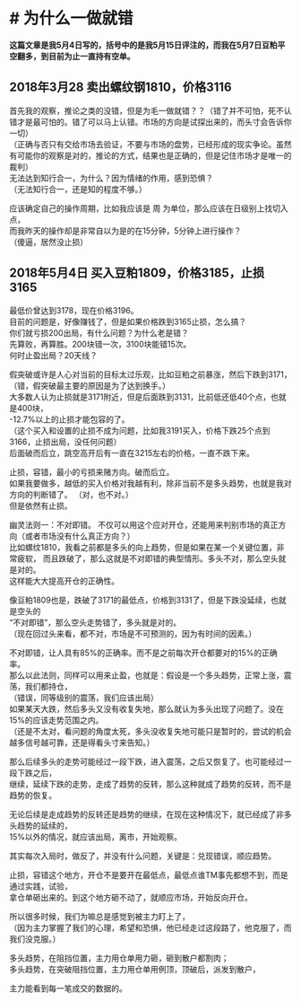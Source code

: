 

# # 为什么一做就错
**这篇文章是我5月4日写的，括号中的是我5月15日评注的，而我在5月7日豆粕平空翻多，到目前为止一直持有空单。**

## 2018年3月28 卖出螺纹钢1810，价格3116<a id="sec-1-1" name="sec-1-1"></a>

首先我的观察，推论之类的没错，但是为毛一做就错？？（错了并不可怕，死不认错才是最可怕的。错了可以马上认错。市场的方向是试探出来的，而头寸会告诉你一切）  
（正确与否只有交给市场去验证，不要与市场的盘势，已经形成的现实争论。虽然有可能你的观察是对的，推论的方式，结果也是正确的，但是记住市场才是唯一的裁判）  
无法达到知行合一，为什么？因为情绪的作用，感到恐惧？  
（无法知行合一，还是知的程度不够。）  

应该确定自己的操作周期，比如我应该是 周 为单位，那么应该在日级别上找切入点，  
而我昨天的操作却是非常自以为是的在15分钟，5分钟上进行操作？  
（傻逼，居然没止损）  

## 2018年5月4日 买入豆粕1809，价格3185，止损3165<a id="sec-1-2" name="sec-1-2"></a>

最低价曾达到3178，现在价格3196。  
目前的问题是，好像赚钱了，但是如果价格跌到3165止损，怎么搞？  
你们就亏损200出局，有什么问题？为什么老是错？  
先算败，再算胜。200块错一次，3100块能错15次。  
何时止盈出局？20天线？  

假突破或许是人心对当前的目标太过乐观，比如豆粕之前暴涨，然后下跌到3171，  
（错，假突破最主要的原因是为了达到换手。）  
大多数人认为止损就是3171附近，但是后面跌到3131，比前低还低40个点，也就是400块，  
-12.7%以上的止损才能包容的了。  
（这个买入和设置的止损不成为问题，比如我3191买入，价格下跌25个点到3166，止损出局，没任何问题）    
后面破而后立，跳空高开后有一直在3215左右的价格，一直不跌下来。  

止损，容错，最小的亏损来赌方向。破而后立。   
如果我要做多，越低的买入价格对我越有利，除非当前不是多头趋势，也就是我对方向的判断错了。 
（对，也不对。）  
但是依然有止损。  

幽灵法则一：不对即错。
不仅可以用这个应对开仓，还能用来判别市场的真正方向（或者市场没有什么真正方向？）  
比如螺纹1810，我看之前都是多头的向上趋势，但是如果在某一个关键位置，非常疲软， 
而且跌破了，那么这就是不对即错的典型情形。多头不对，那么空头就是对的。  
这样能大大提高开仓的正确性。  

像豆粕1809也是，跌破了3171的最低点，价格到3131了，但是下跌没延续，也就是空头的  
“不对即错”，那么空头走势错了，多头就是对的。  
（现在回过头来看，都不对，市场是不可预测的，因为有时间的因素。）  

不对即错，让人具有85%的正确率。而不是之前每次开仓都要对的15%的正确率。  
那么以此法则，同样可以用来止盈，也就是：假设是一个多头趋势，正常上涨，震荡，我们都持仓，  
（错误，同等级别的震荡，我们应该出局）  
如果某天大跌，然后多头又没有收复失地，那么就认为多头出现了问题了。没在15%的应该走势范围之内。  
（还是不太对，看问题的角度太死，多头没收复失地可能只是暂时的，尝试的机会越多信号越可靠，还是得看头寸来告知。）  

那么后续多头的走势可能经过一段下跌，进入震荡，之后又恢复了。也可能经过一段下跌之后，  
继续，延续下跌的走势，走成了趋势的反转，那么这种就成了趋势的反转，而不是趋势的恢复。  

无论后续是走成趋势的反转还是趋势的继续，在现在这种情况下，就已经成了非多头趋势的延续的，  
15%以外的情况，就应该出局，离市，开始观察。  

其实每次入局时，做反了，并没有什么问题，关键是：兑现错误，顺应趋势。  

止损，容错这个地方，开仓不是要开在最低点，最低点谁TM事先都想不到，而是通过实践，试验，  
拿仓单砸出来的。到这个地方砸不动了，就顺应市场，开始反向开仓。  

所以很多时候，我们为嘛总是感觉到被主力盯上了，  
（因为主力掌握了我们的心理，希望和恐惧，他已经走过这段路了，他克服了，而我们没克服。）  

多头趋势，在阻挡位置，主力用仓单用力砸，砸到散户都割肉；  
多头趋势，在突破阻挡位置，主力用仓单用例顶，顶破后，派发到散户，  

主力能看到每一笔成交的数据的。  
